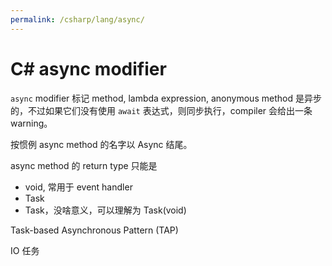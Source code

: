 ```yaml
---
permalink: /csharp/lang/async/
---
```


# C# async modifier

`async` modifier 标记 method, lambda expression, anonymous method 是异步的，不过如果它们没有使用 `await` 表达式，则同步执行，compiler 会给出一条 warning。

按惯例 async method 的名字以 Async 结尾。

async method 的 return type 只能是

- void, 常用于 event handler
- Task<TResult>
- Task，没啥意义，可以理解为 Task(void)



Task-based Asynchronous Pattern (TAP)


IO 任务





